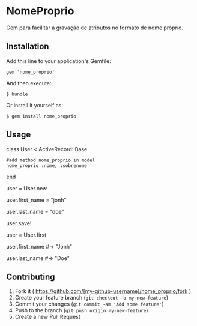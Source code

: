 # NomeProprio

Gem para facilitar a gravação de atributos no formato de nome próprio.

## Installation

Add this line to your application's Gemfile:

    gem 'nome_proprio'

And then execute:

    $ bundle

Or install it yourself as:

    $ gem install nome_proprio

## Usage

class User < ActiveRecord::Base

	#add method nome_proprio in model
	nome_proprio :nome, :sobrenome
	
end

user = User.new

user.first_name = "jonh"

user.last_name = "doe"

user.save!

user = User.first

user.first_name #-> "Jonh"

user.last_name #-> "Doe"

## Contributing

1. Fork it ( https://github.com/[my-github-username]/nome_proprio/fork )
2. Create your feature branch (`git checkout -b my-new-feature`)
3. Commit your changes (`git commit -am 'Add some feature'`)
4. Push to the branch (`git push origin my-new-feature`)
5. Create a new Pull Request
